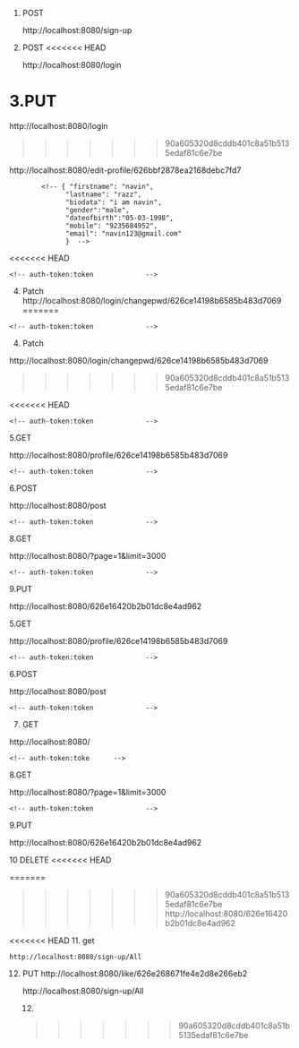 1. POST<!-- for sign up API -->
   <!-- For post first name,lastname,email and password -->
   <!-- example
   {
   	"firstname":"suraj",
   	"lastname":"gole",
   	"email": "suraj@gmail.com",
        "password": "surajgole"
   } -->

   http://localhost:8080/sign-up

2. POST<!-- for LOG IN  API -->
<<<<<<< HEAD
   <!-- For post email id and password -->
   <!-- example
   {
   "email":"suraj@gmail.com",
   "password":"surajgole"
   } -->
   http://localhost:8080/login

3.PUT
=======
<!-- For post email id and password -->
<!-- example
{
"email":"suraj@gmail.com",
"password":"surajgole"
} -->
http://localhost:8080/login
>>>>>>> 90a605320d8cddb401c8a51b5135edaf81c6e7be

<!-- for edit data in mongoose -->
<!-- For pass user-id in router ->
<!-- pass editable data in playload -->

http://localhost:8080/edit-profile/626bbf2878ea2168debc7fd7

            <!-- { "firstname": "navin",
                  "lastname": "razz",
                  "biodata": "i am navin",
                  "gender":"male",
                  "dateofbirth":"05-03-1998",
                  "mobile": "9235684952",
                  "email": "navin123@gmail.com"
                  }  -->
<<<<<<< HEAD

<!-- header -->

    <!-- auth-token:token			  -->

4. Patch
   <!-- its for change password -->
   <!-- <!-- For pass user-id in router --->
   http://localhost:8080/login/changepwd/626ce14198b6585b483d7069
=======
<!-- header -->
	<!-- auth-token:token			  -->
				
4. Patch
<!-- its for change password -->
<!-- <!-- For pass user-id in router --->
http://localhost:8080/login/changepwd/626ce14198b6585b483d7069
>>>>>>> 90a605320d8cddb401c8a51b5135edaf81c6e7be

<!-- {
"password": "123456789",
"newpassword": "1234567891"
} -->
<!-- header -->
<<<<<<< HEAD

    <!-- auth-token:token			  -->

5.GET

<!-- its for defalut value in edit field -->
<!-- <!-- For pass user-id in router -> -->

http://localhost:8080/profile/626ce14198b6585b483d7069

<!-- header -->

    <!-- auth-token:token			  -->

6.POST

<!-- its for post feed  -->

http://localhost:8080/post

<!-- header -->
<!--
{
     image :'../h'
caption :"hghghg"
}
 -->

    <!-- auth-token:token			  -->

8.GET

<!-- pagination feed  -->

http://localhost:8080/?page=1&limit=3000

<!-- header -->

    <!-- auth-token:token			  -->

9.PUT

<!-- update  feed -->
<!-- update through id  -->

http://localhost:8080/626e16420b2b01dc8e4ad962

<!--
=======
	<!-- auth-token:token			  -->
5.GET
<!-- its for defalut value in edit field -->
<!-- <!-- For pass user-id in router -> -->
http://localhost:8080/profile/626ce14198b6585b483d7069

<!-- header -->
	<!-- auth-token:token			  -->

6.POST 
<!-- its for post feed  -->
http://localhost:8080/post

<!-- header -->
	<!-- auth-token:token			  -->

7. GET 
<!-- its for post feed  all data by default /optional  -->
http://localhost:8080/

<!-- header -->
	<!-- auth-token:toke	  -->

8.GET
<!-- pagination feed  -->
http://localhost:8080/?page=1&limit=3000

<!-- header -->
	<!-- auth-token:token			  -->

9.PUT
<!-- update  feed -->
<!-- update through id  -->
http://localhost:8080/626e16420b2b01dc8e4ad962
<!-- 
>>>>>>> 90a605320d8cddb401c8a51b5135edaf81c6e7be
{
     image :'../h'
caption :"hghghg"
}
 -->

10 DELETE
<<<<<<< HEAD

<!-- delete feed  -->

=======
<!-- delete feed  -->
>>>>>>> 90a605320d8cddb401c8a51b5135edaf81c6e7be
http://localhost:8080/626e16420b2b01dc8e4ad962

<!-- header -->
 <!-- auth-token:token			  -->

<<<<<<< HEAD
11. get
    <!-- check All data in sign up form  -->

    http://localhost:8080/sign-up/All

12. PUT
    <!-- its for like comment API   -->
    <!-- send playload user id  -->
    <!-- send API Feed ID to access like -->
    http://localhost:8080/like/626e268671fe4e2d8e266eb2
    <!-- example:
    {
    "id":"626ce14198b6585b483d7069",
    "comment":"its okay"// if hit like button  not send comment

} -->
=======

11. get
<!-- check All data in sign up form  -->
http://localhost:8080/sign-up/All


12. 
>>>>>>> 90a605320d8cddb401c8a51b5135edaf81c6e7be
